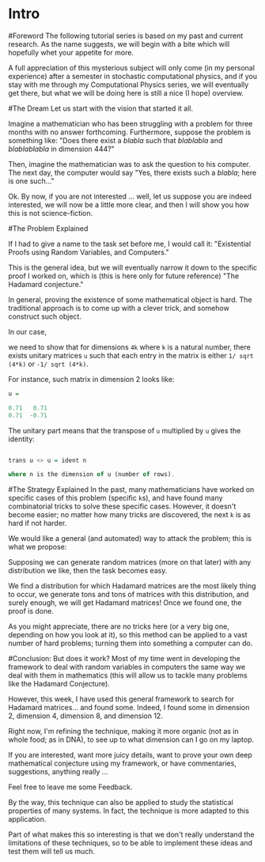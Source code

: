 # Intro

#Foreword
The following tutorial series is based on my past and current research. As the name suggests, we will begin with a bite which will hopefully whet your appetite for more. 

A full appreciation of this mysterious subject will only come (in my personal experience) after a semester in stochastic computational physics, and if you stay with me through my Computational Physics series, we will eventually get there, but what we will be doing here is still a nice (I hope) overview.

#The Dream
Let us start with the vision that started it all. 

Imagine a mathematician who has been struggling with a problem for three months with no answer forthcoming. Furthermore, suppose the problem is something like: "Does there exist a *blabla* such that *blablabla* and *blablablabla* in dimension 444?"

Then, imagine the mathematician was to ask the question to his computer. The next day, the computer would say "Yes, there exists such a *blabla*; here is one such..."

Ok. By now, if you are not interested ... well, let us suppose you are indeed interested, we will now be a little more clear, and then I will show you how this is not science-fiction.


#The Problem Explained

If I had to give a name to the task set before me, I would call it: 
"Existential Proofs using Random Variables, and Computers."

This is the general idea, but we will eventually narrow it down to the specific proof I worked on, which is (this is here only for future reference) "The Hadamard conjecture."

In general, proving the existence of some mathematical object is hard. The traditional approach is to come up with a clever trick, and somehow construct such object.

In our case, 

we need to show that for dimensions `4k` where `k` is a natural number, there exists unitary matrices `u` such that each entry in the matrix is either `1/ sqrt (4*k)` or `-1/ sqrt (4*k)`. 

For instance, such matrix in dimension 2 looks like:

``` haskell
u =

0.71   0.71
0.71  -0.71
```
The unitary part means that the transpose of `u` multiplied by `u` gives the identity:

``` haskell

trans u <> u = ident n

where n is the dimension of u (number of rows).

```


#The Strategy Explained
In the past, many mathematicians have worked on specific cases of this problem (specific `k`s), and have found many combinatorial tricks to solve these specific cases. However, it doesn't become easier; no matter how many tricks are discovered, the next `k` is as hard if not harder.

We would like a general (and automated) way to attack the problem; this is what we propose: 

Supposing we can generate random matrices (more on that later) with any distribution we like, then the task becomes easy. 

We find a distribution for which Hadamard matrices are the most likely thing to occur, we generate tons and tons of matrices with this distribution, and surely enough, we will get Hadamard matrices! Once we found one, the proof is done. 

As you might appreciate, there are no tricks here (or a very big one, depending on how you look at it), so this method can be applied to a vast number of hard problems; turning them into something a computer can do.

#Conclusion: But does it work?
Most of my time went in developing the framework to deal with random variables in computers the same way we deal with them in mathematics (this will allow us to tackle many problems like the Hadamard Conjecture). 

However, this week, I have used this general framework to search for Hadamard matrices... and found some. Indeed, I found some in dimension 2, dimension 4, dimension 8, and dimension 12.

Right now, I'm refining the technique, making it more organic (not as in whole food; as in DNA), to see up to what dimension can I go on my laptop.

If you are interested, want more juicy details, want to prove your own deep mathematical conjecture using my framework, or have commentaries, suggestions, anything really ...

Feel free to leave me some Feedback.

By the way, this technique can also be applied to study the statistical properties of many systems. In fact, the technique is more adapted to this application.

Part of what makes this so interesting is that we don't really understand the limitations of these techniques, so to be able to implement these ideas and test them will tell us much.